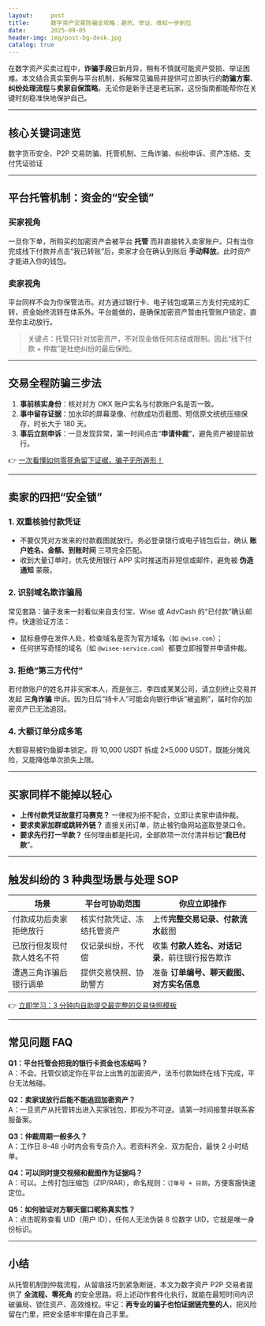```yaml
---
layout:     post
title:      数字资产交易防骗全攻略：避坑、举证、维权一步到位
date:       2025-09-05
header-img: img/post-bg-desk.jpg
catalog: true
---
```


在数字资产买卖过程中，**诈骗手段**日新月异，稍有不慎就可能资产受损、举证困难。本文结合真实案例与平台机制，拆解常见骗局并提供可立即执行的**防骗方案**、**纠纷处理流程**与**卖家自保策略**。无论你是新手还是老玩家，这份指南都能帮你在关键时刻稳准快地保护自己。

---

## 核心关键词速览  
数字货币安全、P2P 交易防骗、托管机制、三角诈骗、纠纷申诉、资产冻结、支付凭证验证

---

## 平台托管机制：资金的“安全锁”  
### 买家视角  
一旦你下单，所购买的加密资产会被平台 **托管** 而非直接转入卖家账户。只有当你完成线下付款并点击“我已转账”后，卖家才会在确认到账后 **手动释放**。此时资产才能进入你的钱包。  

### 卖家视角  
平台同样不会为你保管法币。对方通过银行卡、电子钱包或第三方支付完成的汇转，资金始终流转在体系外。平台能做的，是确保加密资产暂由托管账户锁定，直至你主动放行。  

> 关键点：托管只针对加密资产，不对现金做任何冻结或限制。因此“线下付款 + 仲裁”是杜绝纠纷的最后保险。

---

## 交易全程防骗三步法  
1. **事前核实身份**：核对对方 OKX 账户实名与付款账户名是否一致。  
2. **事中留存证据**：加水印的屏幕录像、付款成功页截图、短信原文统统压缩保存，时长大于 180 天。  
3. **事后立刻申诉**：一旦发现异常，第一时间点击“**申请仲裁**”，避免资产被提前放行。

👉 [一次看懂如何零死角留下证据，骗子无所遁形！](https://okxdog.com/)

---

## 卖家的四把“安全锁”  
### 1. 双重核验付款凭证  
* 不要仅凭对方发来的付款截图就放行。务必登录银行或电子钱包后台，确认 **账户姓名、金额、到账时间** 三项完全匹配。  
* 收到大量订单时，优先使用银行 APP 实时推送而非短信或邮件，避免被 **伪造通知** 蒙蔽。  

### 2. 识别域名欺诈骗局  
常见套路：骗子发来一封看似来自支付宝、Wise 或 AdvCash 的“已付款”确认邮件。快速验证方法：  
* 鼠标悬停在发件人处，检查域名是否为官方域名（如 `@wise.com`）；  
* 任何拼写奇怪的域名（如 `@wisee-service.com`）都要立即报警并申请仲裁。

### 3. 拒绝“第三方代付”  
若付款账户的姓名并非买家本人，而是张三、李四或某某公司，请立刻终止交易并发起 **三角诈骗** 申诉。因为日后“持卡人”可能会向银行申诉“被盗刷”，届时你的加密资产已无法追回。

### 4. 大额订单分成多笔  
大额容易被钓鱼脚本锁定。将 10,000 USDT 拆成 2×5,000 USDT，既能分摊风险，又能降低单次损失上限。

---

## 买家同样不能掉以轻心  
* **上传付款凭证故意打马赛克？** 一律视为拒不配合，立即让卖家申请仲裁。  
* **要求卖家加群或跳转外链？** 直接关闭订单，防止被钓鱼网站盗取登录口令。  
* **要求先行打一半款？** 任何理由都是托词，全部款项一次付清并标记“**我已付款**”。

---

## 触发纠纷的 3 种典型场景与处理 SOP  

| 场景 | 平台可协助范围 | 你应立即操作 |
| --- | --- | --- |
| 付款成功后卖家拒绝放行 | 核实付款凭证、冻结托管资产 | 上传**完整交易记录、付款流水**截图 |
| 已放行但发现付款人姓名不符 | 仅记录纠纷，不代偿 | 收集 **付款人姓名、对话记录**，前往银行报告欺诈 |
| 遭遇三角诈骗后银行调单 | 提供交易快照、协助警方 | 准备 **订单编号、聊天截图、对方实名信息** |

👉 [立即学习：3 分钟内自助提交最完整的交易快照模板](https://okxdog.com/)

---

## 常见问题 FAQ  

**Q1：平台托管会把我的银行卡资金也冻结吗？**  
A：不会。托管仅锁定你在平台上出售的加密资产，法币付款始终在线下完成，平台无法触碰。

**Q2：卖家误放行后能不能追回加密资产？**  
A：一旦资产从托管转出进入买家钱包，即视为不可逆。请第一时间报警并联系客服备案。

**Q3：仲裁周期一般多久？**  
A：工作日 8–48 小时内会有专员介入。若资料齐全、双方配合，最快 2 小时结单。

**Q4：可以同时提交视频和截图作为证据吗？**  
A：可以。上传打包压缩包（ZIP/RAR），命名规则：`订单号 + 日期`，方便客服快速定位。

**Q5：如何验证对方聊天窗口昵称真实性？**  
A：点击昵称查看 UID（用户 ID），任何人无法伪装 8 位数字 UID，它就是唯一身份标识。

---

## 小结  
从托管机制到仲裁流程，从留痕技巧到紧急断链，本文为数字资产 P2P 交易者提供了 **全流程、零死角** 的安全思路。将上述动作套件化执行，就能在最短时间内识破骗局、锁住资产、高效维权。牢记：**再专业的骗子也怕证据链完整的人**，把风险留在门里，把安全感牢牢攥在自己手里。